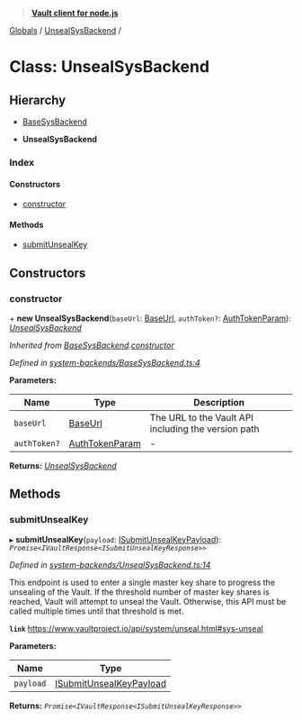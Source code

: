 > **[Vault client for node.js](../README.md)**

[Globals](../globals.md) / [UnsealSysBackend](unsealsysbackend.md) /

# Class: UnsealSysBackend

## Hierarchy

  * [BaseSysBackend](basesysbackend.md)

  * **UnsealSysBackend**

### Index

#### Constructors

* [constructor](unsealsysbackend.md#constructor)

#### Methods

* [submitUnsealKey](unsealsysbackend.md#submitunsealkey)

## Constructors

###  constructor

\+ **new UnsealSysBackend**(`baseUrl`: [BaseUrl](../globals.md#baseurl), `authToken?`: [AuthTokenParam](../globals.md#authtokenparam)): *[UnsealSysBackend](unsealsysbackend.md)*

*Inherited from [BaseSysBackend](basesysbackend.md).[constructor](basesysbackend.md#constructor)*

*Defined in [system-backends/BaseSysBackend.ts:4](https://github.com/theogravity/vault-tacular/blob/7a596ac/src/system-backends/BaseSysBackend.ts#L4)*

**Parameters:**

Name | Type | Description |
------ | ------ | ------ |
`baseUrl` | [BaseUrl](../globals.md#baseurl) | The URL to the Vault API including the version path |
`authToken?` | [AuthTokenParam](../globals.md#authtokenparam) | - |

**Returns:** *[UnsealSysBackend](unsealsysbackend.md)*

## Methods

###  submitUnsealKey

▸ **submitUnsealKey**(`payload`: [ISubmitUnsealKeyPayload](../interfaces/iunsealsysbackend.isubmitunsealkeypayload.md)): *`Promise<IVaultResponse<ISubmitUnsealKeyResponse>>`*

*Defined in [system-backends/UnsealSysBackend.ts:14](https://github.com/theogravity/vault-tacular/blob/7a596ac/src/system-backends/UnsealSysBackend.ts#L14)*

This endpoint is used to enter a single master key share to progress the unsealing of the
Vault. If the threshold number of master key shares is reached, Vault will attempt to unseal
the Vault. Otherwise, this API must be called multiple times until that threshold is met.

**`link`** https://www.vaultproject.io/api/system/unseal.html#sys-unseal

**Parameters:**

Name | Type |
------ | ------ |
`payload` | [ISubmitUnsealKeyPayload](../interfaces/iunsealsysbackend.isubmitunsealkeypayload.md) |

**Returns:** *`Promise<IVaultResponse<ISubmitUnsealKeyResponse>>`*